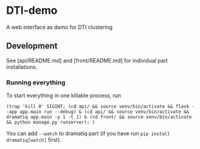 # DTI-demo
A web interface as demo for DTI clustering

## Development

See [api/README.md] and [front/README.md] for individual part installations.

### Running everything

To start everything in one killable process, run

    (trap 'kill 0' SIGINT; (cd api/ && source venv/bin/activate && flask --app app.main run --debug) & (cd api/ && source venv/bin/activate && dramatiq app.main -p 1 -t 1) & (cd front/ && source venv/bin/activate && python manage.py runserver); )

You can add `--watch` to dramatiq part (if you have run `pip install dramatiq[watch]` first).